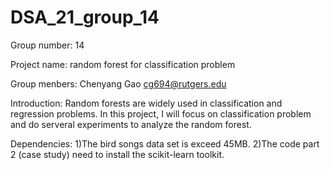# DSA_21_group_14
Group number: 14  

Project name: random forest for classification problem  

Group menbers: Chenyang Gao cg694@rutgers.edu  

Introduction: Random forests are widely used in classification and regression problems. In this project, I will focus on classification problem and do serveral experiments to analyze the random forest.  

Dependencies: 1)The bird songs data set is exceed 45MB. 2)The code part 2 (case study) need to install the scikit-learn toolkit.

